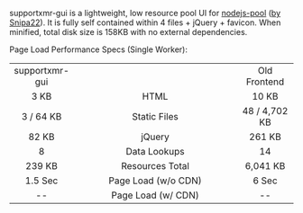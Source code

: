 supportxmr-gui is a lightweight, low resource pool UI for <a href="https://github.com/Snipa22/nodejs-pool" target="_blank">nodejs-pool</a> (<a href="https://github.com/Snipa22/" target="_blank">by Snipa22</a>). It is fully self contained within 4 files + jQuery + favicon. When minified, total disk size is 158KB with no external dependencies.

Page Load Performance Specs (Single Worker):
<table>
<tr>
  <td width="20%" align="center">supportxmr-gui</td>
  <td></td>
  <td width="20%" align="center">Old Frontend</td>
</tr>
<tr>
  <td width="20%" align="center">3 KB</td>
  <td align="center">HTML</td>
  <td width="20%" align="center">10 KB</td>
</tr>
<tr>
  <td align="center">3 / 64 KB</td>
  <td align="center">Static Files</td>
  <td align="center">48 / 4,702 KB</td>
</tr>
<tr>
  <td align="center">82 KB</td>
  <td align="center">jQuery</td>
  <td align="center">261 KB</td>
</tr>
<tr>
  <td align="center">8</td>
  <td align="center">Data Lookups</td>
  <td align="center">14</td>
</tr>
<tr>
  <td align="center">239 KB</td>
  <td align="center">Resources Total</td>
  <td align="center">6,041 KB</td>
</tr>
<tr>
  <td align="center">1.5 Sec</td>
  <td align="center">Page Load (w/o CDN)</td>
  <td align="center">6 Sec</td>
</tr>
 <tr>
  <td align="center">--</td>
  <td align="center">Page Load (w/ CDN)</td>
  <td align="center">--</td>
</tr>
</table>








